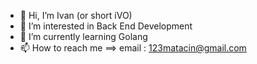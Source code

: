 - 👋 Hi, I’m Ivan (or short iVO)
- 👀 I’m interested in Back End Development
- 🌱 I’m currently learning Golang
- 📫 How to reach me ==> email : 123matacin@gmail.com
